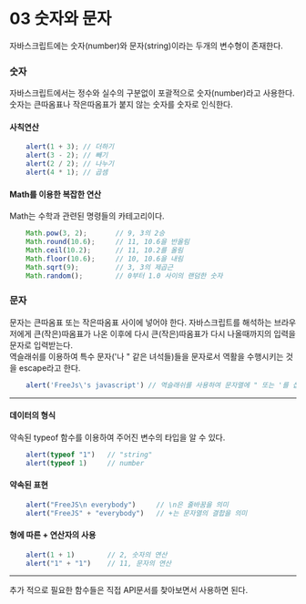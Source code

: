# 03 숫자와 문자
자바스크립트에는 숫자(number)와 문자(string)이라는 두개의 변수형이 존재한다.

### 숫자
자바스크립트에서는 정수와 실수의 구분없이 포괄적으로 숫자(number)라고 사용한다.
숫자는 큰따옴표나 작은따옴표가 붙지 않는 숫자를 숫자로 인식한다.

#### 사칙연산

```Javascript
    alert(1 + 3); // 더하기
    alert(3 - 2); // 빼기
    alert(2 / 2); // 나누기
    alert(4 * 1); // 곱셈
```

#### Math를 이용한 복잡한 연산
Math는 수학과 관련된 명령들의 카테고리이다.

```Javascript
    Math.pow(3, 2);       // 9, 3의 2승
    Math.round(10.6);     // 11, 10.6을 반올림
    Math.ceil(10.2);      // 11, 10.2를 올림
    Math.floor(10.6);     // 10, 10.6을 내림
    Math.sqrt(9);         // 3, 3의 제곱근
    Math.random();        // 0부터 1.0 사이의 랜덤한 숫자
```

### 문자
문자는 큰따옴표 또는 작은따옴표 사이에 넣어야 한다.
자바스크립트를 해석하는 브라우저에게 큰(작은)따옴표가 나온 이후에 다시 큰(작은)따옴표가 다시 나올때까지의 입력을 문자로 입력받는다.  
역슬래쉬를 이용하여 특수 문자('나 " 같은 녀석들)들을 문자로서 역활을 수행시키는 것을 escape라고 한다.

```Javascript
    alert('FreeJs\'s javascript') // 역슬래쉬를 사용하여 문자열에 " 또는 '를 삽입
```

<hr/>

#### 데이터의 형식
약속된 typeof 함수를 이용하여 주어진 변수의 타입을 알 수 있다.

```Javascript
    alert(typeof "1")   // "string"
    alert(typeof 1)     // number
```

#### 약속된 표현
```Javascript
    alert("FreeJS\n everybody")     // \n은 줄바꿈을 의미
    alert("FreeJS" + "everybody")   // +는 문자열의 결합을 의미    
```

#### 형에 따른 + 연산자의 사용
```Javascript
    alert(1 + 1)        // 2, 숫자의 연산
    alert("1" + "1")    // 11, 문자의 연산
```

<hr/>
추가 적으로 필요한 함수들은 직접 API문서를 찾아보면서 사용하면 된다.
